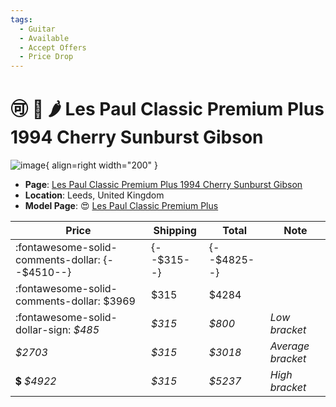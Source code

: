 ```yaml
---
tags:
  - Guitar
  - Available
  - Accept Offers
  - Price Drop
---
```


# :accept: :arrow_down_small: :hot_pepper: Les Paul Classic Premium Plus 1994 Cherry Sunburst Gibson

![image](https://rvb-img.reverb.com/image/upload/s--DylCekUJ--/a_0/t_card-square/v1700127818/ahl5ezpzxed3bkir4xro.jpg){ align=right width="200" }

* **Page**: [Les Paul Classic Premium Plus 1994 Cherry Sunburst Gibson](https://reverb.com/ca/item/75958633-les-paul-classic-premium-plus-1994-cherry-sunburst-gibson)
* **Location**: Leeds, United Kingdom
* **Model Page**: :heart_eyes: [Les Paul Classic Premium Plus](../../Models/les-paul-classic-premium-plus.md)


| Price | Shipping  | Total | Note    |
|-------|-----------|-------|---------|
| :fontawesome-solid-comments-dollar: {--$4510--} | {--$315--} | {--$4825--} | |
| :fontawesome-solid-comments-dollar: $3969 | $315 | $4284 | |
| :fontawesome-solid-dollar-sign: _$485_ | _$315_ | _$800_ | _Low bracket_ |
| _$2703_ | _$315_ | _$3018_ | _Average bracket_ |
| :heavy_dollar_sign: _$4922_ | _$315_ | _$5237_ | _High bracket_ |
